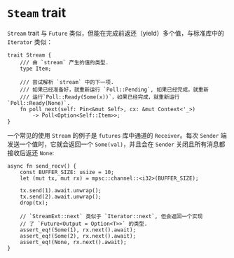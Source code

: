 # `Steam` trait

`Stream` trait 与 `Future` 类似，但能在完成前返还（yield）多个值，与标准库中的 `Iterator` 类似：

```rust,no_run
trait Stream {
    /// 由 `stream` 产生的值的类型.
    type Item;

    /// 尝试解析 `stream` 中的下一项.
    /// 如果已经准备好，就重新运行 `Poll::Pending`, 如果已经完成，就重新
    /// 运行`Poll::Ready(Some(x))`，如果已经完成，就重新运行 `Poll::Ready(None)`.
    fn poll_next(self: Pin<&mut Self>, cx: &mut Context<'_>)
        -> Poll<Option<Self::Item>>;
}
```

一个常见的使用 `Stream` 的例子是 `futures` 库中通道的 `Receiver`。每次 `Sender` 端发送一个值时，它就会返回一个 `Some(val)`，并且会在 `Sender` 关闭且所有消息都接收后返还 `None`:

```rust,no_run
async fn send_recv() {
    const BUFFER_SIZE: usize = 10;
    let (mut tx, mut rx) = mpsc::channel::<i32>(BUFFER_SIZE);

    tx.send(1).await.unwrap();
    tx.send(2).await.unwrap();
    drop(tx);

    // `StreamExt::next` 类似于 `Iterator::next`, 但会返回一个实现
    // 了 `Future<Output = Option<T>>` 的类型.
    assert_eq!(Some(1), rx.next().await);
    assert_eq!(Some(2), rx.next().await);
    assert_eq!(None, rx.next().await);
}
```
